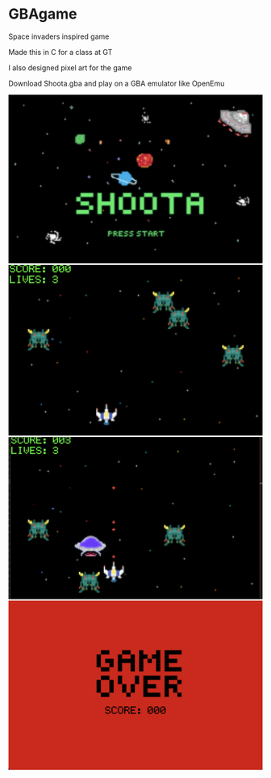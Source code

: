 # GBAgame
Space invaders inspired game

Made this in C for a class at GT

I also designed pixel art for the game

Download Shoota.gba and play on a GBA emulator like OpenEmu


![Alt](./gba_images/opening.png "Opening")
![Alt](./gba_images/game1.png "Opening")
![Alt](./gba_images/game2.png "Opening")
![Alt](./gba_images/gameover.png "GameOver")
